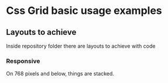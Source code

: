 # Css Grid basic usage examples

## Layouts to achieve

Inside repository folder there are layouts to achieve with code

### Responsive

On 768 pixels and below, things are stacked.